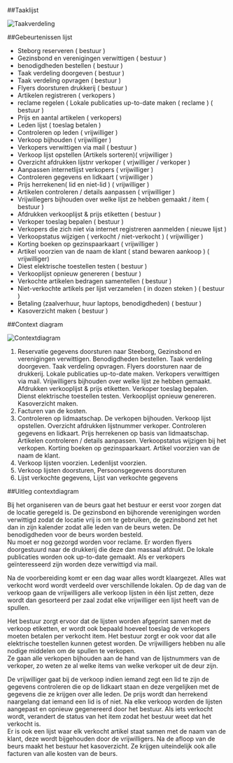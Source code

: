 ##Taaklijst

![Taakverdeling](https://github.com/kirylmaltsav/Groep2/blob/master/taakverdeling.png)

##Gebeurtenissen lijst
* Steborg reserveren ( bestuur )
* Gezinsbond en verenigingen verwittigen ( bestuur )
* benodigdheden bestellen ( bestuur )
* Taak verdeling doorgeven ( bestuur )
* Taak verdeling opvragen ( bestuur )
* Flyers doorsturen drukkerij ( bestuur )
* Artikelen registreren ( verkopers )
* reclame regelen ( Lokale publicaties up-to-date maken ( reclame ) ( bestuur )
* Prijs en aantal artikelen ( verkopers)
* Leden lijst ( toeslag betalen )
* Controleren op leden ( vrijwilliger )
* Verkoop bijhouden ( vrijwilliger )
* Verkopers verwittigen via mail ( bestuur )
* Verkoop lijst opstellen (Artikels sorteren)( vrijwilliger )
* Overzicht afdrukken lijstnr verkoper ( vrjwilliger / verkoper )
*	Aanpassen internetlijst verkopers ( vrijwilliger )
*	Controleren gegevens en lidkaart ( vrijwilliger )
*	Prijs herrekenen( lid en niet-lid ) ( vrijwilliger )
*	Artikelen controleren / details aanpassen ( vrijwilliger )
*	Vrijwillegers bijhouden over welke lijst ze hebben gemaakt / item ( bestuur )
*	Afdrukken verkooplijst & prijs etiketten ( bestuur )
*	Verkoper toeslag bepalen ( bestuur )
*	Verkopers die zich niet via internet registreren aanmelden ( nieuwe lijst )
*	Verkoopstatus wijzigen ( verkocht / niet-verkocht ) ( vrijwilliger )
*	Korting boeken op gezinspaarkaart ( vrijwilliger )
*	Artikel voorzien van de naam de klant ( stand bewaren aankoop ) ( vrijwilliger) 
*	Diest elektrische toestellen testen ( bestuur )
*	Verkooplijst opnieuw genereren ( bestuur )
*	Verkochte artikelen bedragen samentellen ( bestuur )
*	Niet-verkochte artikels per lijst verzamelen ( in dozen steken ) ( bestuur )
*	Betaling (zaalverhuur, huur laptops, benodigdheden) ( bestuur )
*	Kasoverzicht maken ( bestuur )

##Context diagram

![Contextdiagram](https://github.com/kirylmaltsav/Groep2/blob/master/contextdiagram.png)

1.	Reservatie gegevens doorsturen naar Steeborg, Gezinsbond en verenigingen verwittigen. Benodigdheden bestellen. Taak verdeling doorgeven. Taak verdeling opvragen. Flyers doorsturen naar de drukkerij. Lokale publicaties up-to-date maken. Verkopers verwittigen via mail. Vrijwilligers bijhouden over welke lijst ze hebben gemaakt. Afdrukken verkooplijst & prijs etiketten. Verkoper toeslag bepalen. Dienst elektrische toestellen testen. Verkooplijst opnieuw genereren. Kasoverzicht maken.
2.	Facturen van de kosten. 
3.	Controleren op lidmaatschap. De verkopen bijhouden. Verkoop lijst opstellen. Overzicht afdrukken lijstnummer verkoper. Controleren gegevens en lidkaart. Prijs herrekenen op basis van lidmaatschap. Artikelen controleren / details aanpassen. Verkoopstatus wijzigen bij het verkopen. Korting boeken op gezinspaarkaart. Artikel voorzien van de naam de klant.
4.	Verkoop lijsten voorzien.  Ledenlijst voorzien.
5.	Verkoop lijsten doorsturen,  Persoonsgegevens doorsturen
6.	Lijst verkochte gegevens, Lijst van verkochte gegevens

##Uitleg contextdiagram

Bij het organiseren van de beurs gaat het bestuur er eerst voor zorgen dat de locatie geregeld is. De gezinsbond en bijhorende verenigingen worden verwittigd zodat de locatie vrij is om te gebruiken, de gezinsbond zet het dan in zijn kalender zodat alle leden van de beurs weten. De benodigdheden voor de beurs worden besteld.  
Nu moet er nog gezorgd worden voor reclame. Er worden flyers doorgestuurd naar de drukkerij die deze dan massaal afdrukt. De lokale publicaties worden ook up-to-date gemaakt. Als er verkopers geïnteresseerd zijn worden deze verwittigd via mail.  

Na de voorbereiding komt er een dag waar alles wordt klaargezet. Alles wat verkocht word wordt verdeeld over verschillende lokalen.
Op de dag van de verkoop gaan de vrijwilligers alle verkoop lijsten in één lijst zetten, deze wordt dan gesorteerd per zaal zodat elke vrijwilliger een lijst heeft van de spullen.  

Het bestuur zorgt ervoor dat de lijsten worden afgeprint samen met de verkoop etiketten, er wordt ook bepaald hoeveel toeslag de verkopers moeten betalen per verkocht item.  Het bestuur zorgt er ook voor dat alle elektrische toestellen kunnen getest worden. De vrijwilligers hebben nu alle nodige middelen om de spullen te verkopen.  
Ze gaan alle verkopen bijhouden aan de hand van de lijstnummers van de verkoper, zo weten ze al welke items van welke verkoper uit de deur zijn.  

De vrijwilliger gaat bij de verkoop indien iemand zegt een lid te zijn de gegevens controleren die op de lidkaart staan en deze vergelijken met de gegevens die ze krijgen over alle leden. De prijs wordt dan herrekend naargelang dat iemand een lid is of niet. Na elke verkoop worden de lijsten aangepast en opnieuw gegenereerd door het bestuur. Als iets verkocht wordt, verandert de status van het item zodat het bestuur weet dat het verkocht is.  
Er is ook een lijst waar elk verkocht artikel staat samen met de naam van de klant, deze wordt bijgehouden door de vrijwilligers.
Na de afloop van de beurs maakt het bestuur het kasoverzicht. Ze krijgen uiteindelijk ook alle facturen van alle kosten van de beurs.
